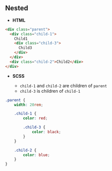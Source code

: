 ## Nested

- **HTML**

```html
<div class="parent">
  <div class="child-1">
    Child1
    <div class="child-3">
      Child3
    </div>
  </div>
  <div class="child-2">Child2</div>
</div>
```

- **SCSS**

  - `child-1` and `child-2` are children of `parent`
  - `child-3` is children of `child-1`

```scss
.parent {
    width: 20rem;

    .child-1 {
        color: red;

        .child-3 {
            color: black;
        }
    }

    .child-2 {
        color: blue;
    }
}
```
